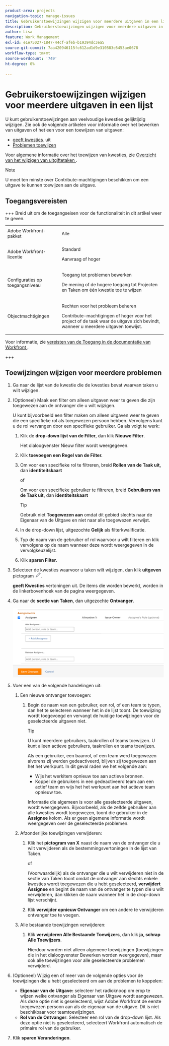 ```yaml
---
product-area: projects
navigation-topic: manage-issues
title: Gebruikerstoewijzingen wijzigen voor meerdere uitgaven in een lijst
description: Gebruikerstoewijzingen wijzigen voor meerdere uitgaven in een lijst
author: Lisa
feature: Work Management
exl-id: e1e75027-1847-44cf-afeb-b19394dc3ea5
source-git-commit: 7aa420946115fc612ad1d9e310583e5453ae0678
workflow-type: tm+mt
source-wordcount: '749'
ht-degree: 0%

---
```


# Gebruikerstoewijzingen wijzigen voor meerdere uitgaven in een lijst

<!--Audited: 07/2024-->
<!--
<p data-mc-conditions="QuicksilverOrClassic.Draft mode">(NOTE: similar article exists for tasks)</p>
-->

U kunt gebruikerstoewijzingen aan veelvoudige kwesties gelijktijdig wijzigen. Zie ook de volgende artikelen voor informatie over het bewerken van uitgaven of het een voor een toewijzen van uitgaven:

* [&#x200B; geeft kwesties &#x200B;](../../../manage-work/issues/manage-issues/edit-issues.md) uit
* [Problemen toewijzen](../../../manage-work/issues/manage-issues/assign-issues.md)

Voor algemene informatie over het toewijzen van kwesties, zie [&#x200B; Overzicht van het wijzigen van uitgiftetaken &#x200B;](../../../manage-work/issues/manage-issues/modify-issue-assignments-overview.md).

>[!NOTE]
>
>U moet ten minste over Contribute-machtigingen beschikken om een uitgave te kunnen toewijzen aan de uitgave.

## Toegangsvereisten

+++ Breid uit om de toegangseisen voor de functionaliteit in dit artikel weer te geven. 

<table style="table-layout:auto"> 
 <col> 
 <col> 
 <tbody> 
  <tr> 
   <td>Adobe Workfront-pakket</td> 
   <td> <p>Alle</p> </td> 
  </tr> 
  <tr> 
   <td>Adobe Workfront-licentie</td> 
   <td> <p>Standard</p>
   <p>Aanvraag of hoger</p> </td> 
  </tr> 
  <tr> 
   <td>Configuraties op toegangsniveau</td> 
   <td> <p>Toegang tot problemen bewerken</p> <p>De mening of de hogere toegang tot Projecten en Taken om één kwestie toe te wijzen</p> </td> 
  </tr> 
  <tr> 
   <td>Objectmachtigingen</td> 
   <td> <p>Rechten voor het probleem beheren</p> <p>Contribute-machtigingen of hoger voor het project of de taak waar de uitgave zich bevindt, wanneer u meerdere uitgaven toewijst.</p>  </td> 
  </tr> 
 </tbody> 
</table>

Voor informatie, zie [&#x200B; vereisten van de Toegang in de documentatie van Workfront &#x200B;](/help/quicksilver/administration-and-setup/add-users/access-levels-and-object-permissions/access-level-requirements-in-documentation.md).

+++

<!--
<div data-mc-conditions="QuicksilverOrClassic.Draft mode">
<h2>When to modify user assignments on issues</h2>
<p>(NOTE:&nbsp;drafted and moved to the overview article: Modify issue assignments overview)</p>
<p>You might want to modify the user assignments for multiple issues for a variety of&nbsp;reasons, including the following:</p>
<ul>
<li>Users join or leave&nbsp;your team</li>
<li>A user takes a vacation that extends beyond the issue&nbsp;due dates</li>
<li>A specific role or user is set as the assignee for multiple issues and you want to quickly modify all items to be assigned to a different user or role</li>
</ul>
</div>
-->

## Toewijzingen wijzigen voor meerdere problemen

1. Ga naar de lijst van de kwestie die de kwesties bevat waarvan taken u wilt wijzigen.
1. (Optioneel) Maak een filter om alleen uitgaven weer te geven die zijn toegewezen aan de ontvanger die u wilt wijzigen.

   U kunt bijvoorbeeld een filter maken om alleen uitgaven weer te geven die een specifieke rol als toegewezen persoon hebben. Vervolgens kunt u de rol vervangen door een specifieke gebruiker. Ga als volgt te werk:

   1. Klik de **drop-down lijst van de Filter**, dan klik **Nieuwe Filter**.

      Het dialoogvenster Nieuw filter wordt weergegeven.

   1. Klik **toevoegen een Regel van de Filter.**
   1. Om voor een specifieke rol te filtreren, breid **Rollen van de Taak uit,** dan **identiteitskaart**

      of

      Om voor een specifieke gebruiker te filtreren, breid **Gebruikers van de Taak uit,** dan **identiteitskaart**

      >[!TIP]
      >
      >Gebruik niet **Toegewezen aan** omdat dit gebied slechts naar de Eigenaar van de Uitgave en niet naar alle toegewezen verwijst.

   1. In de drop-down lijst, uitgezochte **Gelijk** als filterkwalificatie.
   1. Typ de naam van de gebruiker of rol waarvoor u wilt filteren en klik vervolgens op de naam wanneer deze wordt weergegeven in de vervolgkeuzelijst.
   1. Klik **sparen Filter.**

1. Selecteer de kwesties waarvoor u taken wilt wijzigen, dan klik **uitgeven** pictogram ![&#x200B; uitgeven pictogram &#x200B;](assets/qs-edit-icon.png).

   **geeft Kwesties** vertoningen uit. De items die worden bewerkt, worden in de linkerbovenhoek van de pagina weergegeven.

1. Ga naar de **sectie van Taken**, dan uitgezochte **Ontvanger**.

   ![&#x200B; gebied van Taken &#x200B;](assets/classic-assignmens-area-on-edit-box-350x119.png)

1. Voer een van de volgende handelingen uit:

   1. Een nieuwe ontvanger toevoegen:

      1. Begin de naam van een gebruiker, een rol, of een team te typen, dan het te selecteren wanneer het in de lijst toont. De toewijzing wordt toegevoegd en vervangt de huidige toewijzingen voor de geselecteerde uitgaven niet.

         >[!TIP]
         >
         >U kunt meerdere gebruikers, taakrollen of teams toewijzen. U kunt alleen actieve gebruikers, taakrollen en teams toewijzen.
         >
         >Als een gebruiker, een baanrol, of een team werd toegewezen alvorens zij werden gedeactiveerd, blijven zij toegewezen aan het het werkpunt. In dit geval raden we het volgende aan:
         >
         >* Wijs het werkitem opnieuw toe aan actieve bronnen.
         >* Koppel de gebruikers in een gedeactiveerd team aan een actief team en wijs het het werkpunt aan het actieve team opnieuw toe.

         Informatie die algemeen is voor alle geselecteerde uitgaven, wordt weergegeven. Bijvoorbeeld, als de zelfde gebruiker aan alle kwesties wordt toegewezen, toont die gebruiker in de **Assignee** kolom. Als er geen algemene informatie wordt weergegeven over de geselecteerde problemen.

   1. Afzonderlijke toewijzingen verwijderen:

      1. Klik het **pictogram van X** naast de naam van de ontvanger die u wilt verwijderen als de bestemmingsvertoningen in de lijst van Taken.

         of

         (Voorwaardelijk) als de ontvanger die u wilt verwijderen niet in de sectie van Taken toont omdat de ontvanger aan slechts enkele kwesties wordt toegewezen die u hebt geselecteerd, **verwijdert Assignee** en begint de naam van de ontvanger te typen die u wilt verwijderen, dan klikken de naam wanneer het in de drop-down lijst verschijnt.

      1. Klik **verwijder opnieuw Ontvanger** om een andere te verwijderen ontvanger toe te voegen.

   1. Alle bestaande toewijzingen verwijderen:

      1. Klik **verwijderen Alle Bestaande Toewijzers**, dan klik **ja, schrap Alle Toewijzers**.

         Hierdoor worden niet alleen algemene toewijzingen (toewijzingen die in het dialoogvenster Bewerken worden weergegeven), maar ook alle toewijzingen voor alle geselecteerde problemen verwijderd.

1. (Optioneel) Wijzig een of meer van de volgende opties voor de toewijzingen die u hebt geselecteerd om aan de problemen te koppelen:

   * **Eigenaar van de Uitgave:** selecteer het radioknoop om erop te wijzen welke ontvanger als Eigenaar van Uitgave wordt aangewezen. Als deze optie niet is geselecteerd, wijst Adobe Workfront de eerste toegewezen persoon aan als de eigenaar van de uitgave. Dit is niet beschikbaar voor teamtoewijzingen.
   * **Rol van de Ontvanger**: Selecteer een rol van de drop-down lijst. Als deze optie niet is geselecteerd, selecteert Workfront automatisch de primaire rol van de gebruiker.

1. Klik **sparen Veranderingen**.

